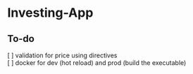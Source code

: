 # Investing-App

## To-do
[ ] validation for price using directives  
[ ] docker for dev (hot reload) and prod (build the executable)
